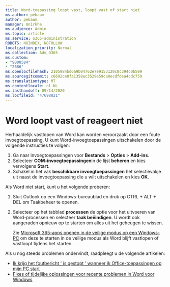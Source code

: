 ```yaml
---
title: Word-toepassing loopt vast, loopt vast of start niet
ms.author: pebaum
author: pebaum
manager: mnirkhe
ms.audience: Admin
ms.topic: article
ms.service: o365-administration
ROBOTS: NOINDEX, NOFOLLOW
localization_priority: Normal
ms.collection: Adm_O365
ms.custom:
- "9000584"
- "2686"
ms.openlocfilehash: 2105984bd6a9b04762e7e9153120c8c394c0b599
ms.sourcegitcommit: c6692ce0fa1358ec3529e59ca0ecdfdea4cdc759
ms.translationtype: MT
ms.contentlocale: nl-NL
ms.lasthandoff: 09/14/2020
ms.locfileid: "47698821"
---
```

# <a name="word-crashes-or-doesnt-respond"></a>Word loopt vast of reageert niet

Herhaaldelijk vastlopen van Word kan worden veroorzaakt door een foute invoegtoepassing. U kunt Word-invoegtoepassingen uitschakelen door de volgende instructies te volgen:

1. Ga naar invoegtoepassingen voor **Bestands**  >  **Opties**  >  **Add-ins**.
2. Selecteer **COM-invoegtoepassingen**in de lijst **beheren** en kies vervolgens **Start**.
3. Schakel in het vak **beschikbare invoegtoepassingen** het selectievakje uit naast de invoegtoepassing die u wilt uitschakelen en kies **OK**.

Als Word niet start, kunt u het volgende proberen:

1.   Sluit Outlook op een Windows-bureaublad en druk op CTRL + ALT + DEL om Taakbeheer te openen. 
2. Selecteer op het tabblad **processen** de optie voor het uitvoeren van Word-processen en selecteer **taak beëindigen**. U wordt ook aangeraden opnieuw op te starten om alles uit het geheugen te wissen.

    Zie [Microsoft 365-apps openen in de veilige modus op een Windows-PC](https://support.office.com/article/Open-Office-apps-in-safe-mode-on-a-Windows-PC-dedf944a-5f4b-4afb-a453-528af4f7ac72) om deze te starten in de veilige modus als Word blijft vastlopen of vastloopt tijdens het starten.

Als u nog steeds problemen ondervindt, raadpleegt u de volgende artikelen: 
- [Ik krijg het foutbericht ' is gestopt ' wanneer ik Office-toepassingen op mijn PC start](https://support.office.com/article/52bd7985-4e99-4a35-84c8-2d9b8301a2fa)
- [Fixes of tijdelijke oplossingen voor recente problemen in Word voor Windows](https://support.office.com/article/bf6bf17c-2807-4871-83ce-e337ae8f0b86)